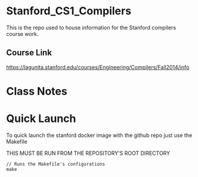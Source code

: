 # Stanford_CS1_Compilers
This is the repo used to house information for the Stanford compilers course work.

## Course Link

https://lagunita.stanford.edu/courses/Engineering/Compilers/Fall2014/info

# Class Notes

[class_notes]: class_notes/README.md

# Quick Launch

To quick launch the stanford docker image with the github repo just use the Makefile

THIS MUST BE RUN FROM THE REPOSITORY'S ROOT DIRECTORY

```
// Runs the Makefile's configurations
make
```
